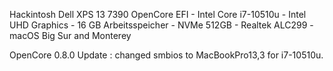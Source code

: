Hackintosh Dell XPS 13 7390 OpenCore EFI - Intel Core i7-10510u - Intel UHD Graphics - 16 GB Arbeitsspeicher - NVMe 512GB - Realtek ALC299 - macOS Big Sur and Monterey


OpenCore 0.8.0 Update : changed smbios to MacBookPro13,3 for i7-10510u.
